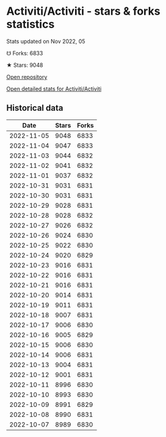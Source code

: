 # Activiti/Activiti - stars & forks statistics

Stats updated on Nov 2022, 05

☋ Forks: 6833

★ Stars: 9048

[Open repository](https://github.com/Activiti/Activiti)

[Open detailed stats for Activiti/Activiti](https://reviewgithub.com/rep/Activiti/Activiti)

## Historical data
| Date | Stars | Forks |
|------|-------|-------|
| 2022-11-05 | 9048 | 6833 | 
| 2022-11-04 | 9047 | 6833 | 
| 2022-11-03 | 9044 | 6832 | 
| 2022-11-02 | 9041 | 6832 | 
| 2022-11-01 | 9037 | 6832 | 
| 2022-10-31 | 9031 | 6831 | 
| 2022-10-30 | 9031 | 6831 | 
| 2022-10-29 | 9028 | 6831 | 
| 2022-10-28 | 9028 | 6832 | 
| 2022-10-27 | 9026 | 6832 | 
| 2022-10-26 | 9024 | 6830 | 
| 2022-10-25 | 9022 | 6830 | 
| 2022-10-24 | 9020 | 6829 | 
| 2022-10-23 | 9016 | 6831 | 
| 2022-10-22 | 9016 | 6831 | 
| 2022-10-21 | 9016 | 6831 | 
| 2022-10-20 | 9014 | 6831 | 
| 2022-10-19 | 9011 | 6831 | 
| 2022-10-18 | 9007 | 6831 | 
| 2022-10-17 | 9006 | 6830 | 
| 2022-10-16 | 9005 | 6829 | 
| 2022-10-15 | 9006 | 6830 | 
| 2022-10-14 | 9006 | 6831 | 
| 2022-10-13 | 9004 | 6831 | 
| 2022-10-12 | 9001 | 6831 | 
| 2022-10-11 | 8996 | 6830 | 
| 2022-10-10 | 8993 | 6830 | 
| 2022-10-09 | 8991 | 6829 | 
| 2022-10-08 | 8990 | 6831 | 
| 2022-10-07 | 8989 | 6830 | 

